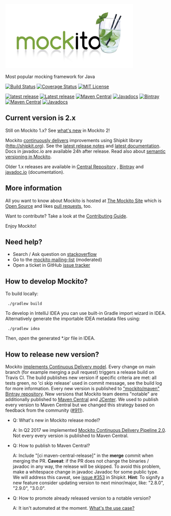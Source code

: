 <a href="http://site.mockito.org">
<img src="https://raw.githubusercontent.com/mockito/mockito/master/src/javadoc/org/mockito/logo.png"
     srcset="https://raw.githubusercontent.com/mockito/mockito/master/src/javadoc/org/mockito/logo@2x.png 2x"
     alt="Mockito" />
</a>

Most popular mocking framework for Java

[![Build Status](https://travis-ci.org/mockito/mockito.svg?branch=master)](https://travis-ci.org/mockito/mockito) [![Coverage Status](https://img.shields.io/codecov/c/github/mockito/mockito.svg)](https://codecov.io/github/mockito/mockito) [![MIT License](http://img.shields.io/badge/license-MIT-green.svg) ](https://github.com/mockito/mockito/blob/master/LICENSE)

[![latest release](https://img.shields.io/badge/release%20notes-3.x-yellow.svg)](https://github.com/mockito/mockito/blob/master/doc/release-notes/official.md) [ ![Latest release](https://api.bintray.com/packages/mockito/maven/mockito/images/download.svg)](https://bintray.com/mockito/maven/mockito/_latestVersion) [ ![Maven Central](https://img.shields.io/maven-central/v/org.mockito/mockito-core.svg)](https://maven-badges.herokuapp.com/maven-central/org.mockito/mockito-core) [ ![Javadocs](http://www.javadoc.io/badge/org.mockito/mockito-core.svg?color=red)](http://www.javadoc.io/doc/org.mockito/mockito-core)
[![Bintray](https://api.bintray.com/packages/mockito/maven/mockito-development/images/download.svg)](https://bintray.com/mockito/maven)
[![Maven Central](https://img.shields.io/maven-central/v/org.mockito/mockito-core.svg)](http://search.maven.org/#artifactdetails%7Corg.mockito%7Cmockito-core%7C2.8.47%7C)
[![Javadocs](http://www.javadoc.io/badge/org.mockito/mockito-core.svg?color=red)](http://www.javadoc.io/doc/org.mockito/mockito-core)


## Current version is 2.x
Still on Mockito 1.x? See [what's new](https://github.com/mockito/mockito/wiki/What%27s-new-in-Mockito-2) in Mockito 2!

Mockito [continuously delivers](https://github.com/mockito/mockito/wiki/Continuous-Delivery-Overview) improvements using Shipkit library (http://shipkit.org). See the [latest release notes](https://github.com/mockito/mockito/blob/release/2.x/doc/release-notes/official.md) and [latest documentation](http://javadoc.io/page/org.mockito/mockito-core/2/org/mockito/Mockito.html). Docs in javadoc.io are available 24h after release. Read also about [semantic versioning in Mockito](https://github.com/mockito/mockito/wiki/Semantic-Versioning).

Older 1.x releases are available in
[Central Repository](http://search.maven.org/#artifactdetails|org.mockito|mockito-core|1.10.19|jar)
, [Bintray](https://bintray.com/mockito/maven/mockito/1.10.19/view)
and [javadoc.io](http://javadoc.io/page/org.mockito/mockito-core/1.10.19/org/mockito/Mockito.html) (documentation).

## More information

All you want to know about Mockito is hosted at [The Mockito Site](http://site.mockito.org) which is [Open Source](https://github.com/mockito/mockito.github.io) and likes [pull requests](https://github.com/mockito/mockito.github.io/pulls), too.

Want to contribute? Take a look at the [Contributing Guide](https://github.com/mockito/mockito/blob/master/.github/CONTRIBUTING.md).

Enjoy Mockito!

## Need help?

* Search / Ask question on [stackoverflow](http://stackoverflow.com/questions/tagged/mockito)
* Go to the [mockito mailing-list](http://groups.google.com/group/mockito) (moderated)
* Open a ticket in GitHub [issue tracker](https://github.com/mockito/mockito/issues)

## How to develop Mockito?

To build locally:

     ./gradlew build

To develop in IntelliJ IDEA you can use built-in Gradle import wizard in IDEA.
Alternatively generate the importable IDEA metadata files using:

     ./gradlew idea

Then, _open_ the generated *.ipr file in IDEA.

## How to release new version?

Mockito [implements Continuous Delivery model](https://github.com/mockito/mockito/wiki/Continuous-Delivery-Overview).
Every change on main branch (for example merging a pull request) triggers a release build on Travis CI.
The build publishes new version if specific criteria are met: all tests green, no 'ci skip release' used in commit message, see the build log for more information.
Every new version is published to ["mockito/maven" Bintray repository](https://bintray.com/mockito/maven).
New versions that Mockito team deems "notable" are additionally published to [Maven Central](http://search.maven.org/#search%7Cga%7C1%7Cg%3A%22org.mockito%22) and [JCenter](https://bintray.com/bintray/jcenter).
We used to publish every version to Maven Central but we changed this strategy based on feedback from the community ([#911](https://github.com/mockito/mockito/issues/911)).

* Q: What's new in Mockito release model?

  A: In Q2 2017 we implemented [Mockito Continuous Delivery Pipeline 2.0](https://github.com/mockito/mockito/issues/911).
  Not every every version is published to Maven Central.

* Q: How to publish to Maven Central?

  A: Include "[ci maven-central-release]" in the **merge** commit when merging the PR.
  **Caveat**: if the PR does not change the binaries / javadoc in any way, the release will be skipped.
  To avoid this problem, make a whitespace change in javadoc Javadoc for some public type.
  We will address this caveat, see [issue #353](https://github.com/mockito/shipkit/issues/353) in Shipkit.
  **Hint**: To signify a new feature consider updating version to next minor/major, like: "2.8.0", "2.9.0", "3.0.0".

* Q: How to promote already released version to a notable version?

  A: It isn't automated at the moment. [What's the use case?](https://github.com/mockito/mockito/issues/911)
